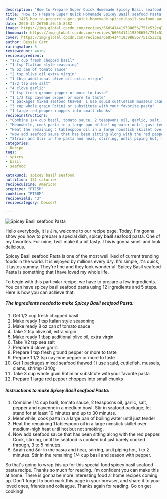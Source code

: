 ```yaml
---
description: "How to Prepare Super Quick Homemade Spicey Basil seafood Pasta"
title: "How to Prepare Super Quick Homemade Spicey Basil seafood Pasta"
slug: 1475-how-to-prepare-super-quick-homemade-spicey-basil-seafood-pasta
date: 2020-12-26T00:30:46.848Z
image: https://img-global.cpcdn.com/recipes/6605414419398656/751x532cq70/spicey-basil-seafood-pasta-recipe-main-photo.jpg
thumbnail: https://img-global.cpcdn.com/recipes/6605414419398656/751x532cq70/spicey-basil-seafood-pasta-recipe-main-photo.jpg
cover: https://img-global.cpcdn.com/recipes/6605414419398656/751x532cq70/spicey-basil-seafood-pasta-recipe-main-photo.jpg
author: Bessie Carr
ratingvalue: 5
reviewcount: 46707
recipeingredient:
- "1/2 cup fresh chopped basil"
- "1 tsp Italian style seasoning"
- "8 oz can of tomato sauce"
- "2 tsp olive oil extra virgin"
- "1 tbsp additional olive oil extra virgin"
- "1/2 tsp sea salt"
- "4 clove garlic"
- "1 tsp fresh ground pepper or more to taste"
- "1 1/2 tsp cayenne pepper or more to taste"
- "1 packages mixed seafood thawed  i use squid cuttlefish mussels clams shrimp 340g"
- "3 cup whole grain Rotini or substitute with your favorite pasta"
- "1 large red pepper choppes into small chunks"
recipeinstructions:
- "Combine 1/4 cup basil, tomato sauce, 2 teaspoons oil, garlic, salt, pepper and cayenne in a medium bowl. Stir in seafood package; let stand for at least 10 minutes and up to 30 minutes."
- "Meanwhile, cook pasta in a large pan of boiling water until just tender"
- "Heat the remaining 1 tablespoon oil in a large nonstick skillet over medium-high heat until hot but not smoking."
- "Now add seafood sauce that has been sitting along with the red pepper. Cook, stirring, until the seafood is cooked but just barely cooked through, 3 to 5 minutes."
- "Strain and Stir in the pasta and heat, stirring, until piping hot, 1 to 2 minutes. Stir in the remaining 1/4 cup basil and season with pepper."
categories:
- Recipe
tags:
- spicey
- basil
- seafood

katakunci: spicey basil seafood 
nutrition: 131 calories
recipecuisine: American
preptime: "PT15M"
cooktime: "PT58M"
recipeyield: "3"
recipecategory: Dessert

---
```



![Spicey Basil seafood Pasta](https://img-global.cpcdn.com/recipes/6605414419398656/751x532cq70/spicey-basil-seafood-pasta-recipe-main-photo.jpg)

Hello everybody, it is Jim, welcome to our recipe page. Today, I'm gonna show you how to prepare a special dish, spicey basil seafood pasta. One of my favorites. For mine, I will make it a bit tasty. This is gonna smell and look delicious.



Spicey Basil seafood Pasta is one of the most well liked of current trending foods in the world. It is enjoyed by millions every day. It's simple, it's quick, it tastes yummy. They're fine and they look wonderful. Spicey Basil seafood Pasta is something that I have loved my whole life.


To begin with this particular recipe, we have to prepare a few ingredients. You can have spicey basil seafood pasta using 12 ingredients and 5 steps. Here is how you can achieve that.

<!--inarticleads1-->

##### The ingredients needed to make Spicey Basil seafood Pasta:

1. Get 1/2 cup fresh chopped basil
1. Make ready 1 tsp Italian style seasoning
1. Make ready 8 oz can of tomato sauce
1. Take 2 tsp olive oil, extra virgin
1. Make ready 1 tbsp additional olive oil, extra virgin
1. Take 1/2 tsp sea salt
1. Prepare 4 clove garlic
1. Prepare 1 tsp fresh ground pepper or more to taste
1. Prepare 1 1/2 tsp cayenne pepper or more to taste
1. Get 1 packages mixed seafood thawed ( i use squid, cuttlefish, mussels, clams, shrimp (340g)
1. Take 3 cup whole grain Rotini or substitute with your favorite pasta
1. Prepare 1 large red pepper choppes into small chunks




<!--inarticleads2-->

##### Instructions to make Spicey Basil seafood Pasta:

1. Combine 1/4 cup basil, tomato sauce, 2 teaspoons oil, garlic, salt, pepper and cayenne in a medium bowl. Stir in seafood package; let stand for at least 10 minutes and up to 30 minutes.
1. Meanwhile, cook pasta in a large pan of boiling water until just tender
1. Heat the remaining 1 tablespoon oil in a large nonstick skillet over medium-high heat until hot but not smoking.
1. Now add seafood sauce that has been sitting along with the red pepper. Cook, stirring, until the seafood is cooked but just barely cooked through, 3 to 5 minutes.
1. Strain and Stir in the pasta and heat, stirring, until piping hot, 1 to 2 minutes. Stir in the remaining 1/4 cup basil and season with pepper.




So that's going to wrap this up for this special food spicey basil seafood pasta recipe. Thanks so much for reading. I'm confident you can make this at home. There is gonna be more interesting food at home recipes coming up. Don't forget to bookmark this page in your browser, and share it to your loved ones, friends and colleague. Thanks again for reading. Go on get cooking!
